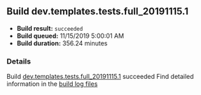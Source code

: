 ## Build dev.templates.tests.full_20191115.1
- **Build result:** `succeeded`
- **Build queued:** 11/15/2019 5:00:01 AM
- **Build duration:** 356.24 minutes
### Details
Build [dev.templates.tests.full_20191115.1](https://winappstudio.visualstudio.com/web/build.aspx?pcguid=a4ef43be-68ce-4195-a619-079b4d9834c2&builduri=vstfs%3a%2f%2f%2fBuild%2fBuild%2f31930) succeeded
Find detailed information in the [build log files]()
